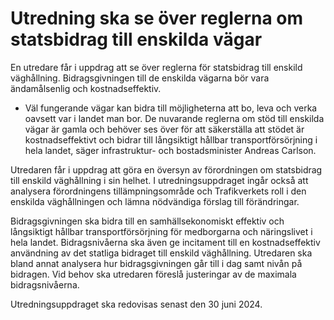 # Utredning ska se över reglerna om statsbidrag till enskilda vägar

En utredare får i uppdrag att se över reglerna för statsbidrag till enskild väghållning. Bidragsgivningen till de enskilda vägarna bör vara ändamålsenlig och kostnadseffektiv.

- Väl fungerande vägar kan bidra till möjligheterna att bo, leva och verka oavsett var i landet man bor. De nuvarande reglerna om stöd till enskilda vägar är gamla och behöver ses över för att säkerställa att stödet är kostnadseffektivt och bidrar till långsiktigt hållbar transportförsörjning i hela landet, säger infrastruktur- och bostadsminister Andreas Carlson.

Utredaren får i uppdrag att göra en översyn av förordningen om statsbidrag till enskild väghållning i sin helhet. I utredningsuppdraget ingår också att analysera förordningens tillämpningsområde och Trafikverkets roll i den enskilda väghållningen och lämna nödvändiga förslag till förändringar.

Bidragsgivningen ska bidra till en samhällsekonomiskt effektiv och långsiktigt hållbar transportförsörjning för medborgarna och näringslivet i hela landet. Bidragsnivåerna ska även ge incitament till en kostnadseffektiv användning av det statliga bidraget till enskild väghållning. Utredaren ska bland annat analysera hur bidragsgivningen går till i dag samt nivån på bidragen. Vid behov ska utredaren föreslå justeringar av de maximala bidragsnivåerna.

Utredningsuppdraget ska redovisas senast den 30 juni 2024.
